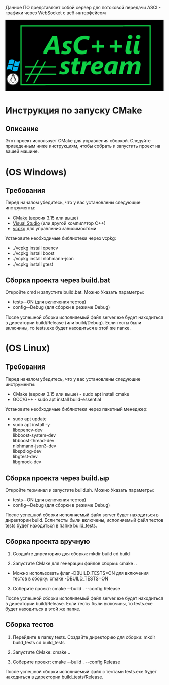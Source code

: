 Данное ПО представляет собой сервер для потоковой передачи ASCII-графики через WebSocket с веб-интерфейсом

![alt text](ascii.png)

# Инструкция по запуску CMake

## Описание

Этот проект использует CMake для управления сборкой. Следуйте приведенным ниже инструкциям, чтобы собрать и запустить проект на вашей машине.

# (OS Windows)

## Требования

Перед началом убедитесь, что у вас установлены следующие инструменты:

- [CMake](https://cmake.org/download/) (версия 3.15 или выше)
- [Visual Studio](https://visualstudio.microsoft.com/) (или другой компилятор C++)
- [vcpkg](https://github.com/microsoft/vcpkg) для управления зависимостями

Установите необходимые библиотеки через vcpkg:
- ./vcpkg install opencv
- ./vcpkg install boost
- ./vcpkg install nlohmann-json
- ./vcpkg install gtest

## Сборка проекта через build.bat

Откройте cmd и запустите build.bat. Можно Указать параметры:
- tests--ON (для включения тестов)
- config--Debug (для сборки в режиме Debug)

После успешной сборки исполняемый файл server.exe будет находиться в директории build/Release (или build/Debug).
Если тесты были включины, то tests.exe будет находиться в этой же папке.

# (OS Linux)

## Требования

Перед началом убедитесь, что у вас установлены следующие инструменты:

- CMake (версия 3.15 или выше) - sudo apt install cmake
- GCC/G++ - sudo apt install build-essential

Установите необходимые библиотеки через пакетный менеджер:
- sudo apt update
- sudo apt install -y \
    libopencv-dev \
    libboost-system-dev \
    libboost-thread-dev \
    nlohmann-json3-dev \
    libspdlog-dev \
    libgtest-dev \
    libgmock-dev

## Сборка проекта через build.ыр

Откройте терминал и запустите build.sh. Можно Указать параметры:
- tests--ON (для включения тестов)
- config--Debug (для сборки в режиме Debug)

После успешной сборки исполняемый файл server будет находиться в директории build.
Если тесты были включены, исполняемый файл тестов tests будет находиться в папке build_tests.

## Сборка проекта вручную

1. Создайте директорию для сборки:
    mkdir build
    cd build 

2. Запустите CMake для генерации файлов сборки:
    cmake ..
- Можно использовать флаг -DBUILD_TESTS=ON для включения тестов в сборку:
    cmake -DBUILD_TESTS=ON

3.  Соберите проект:
    cmake --build . --config Release

После успешной сборки исполняемый файл server.exe будет находиться в директории build/Release.
Если тесты были включины, то tests.exe будет находиться в этой же папке.

## Сборка тестов

1. Перейдите в папку tests. Создайте директорию для сборки:
    mkdir build_tests
    cd build_tests 

2. Запустите CMake:
    cmake ..

3.  Соберите проект:
    cmake --build . --config Release

После успешной сборки исполняемый файл с тестами tests.exe будет находиться в директории build_tests/Release.
